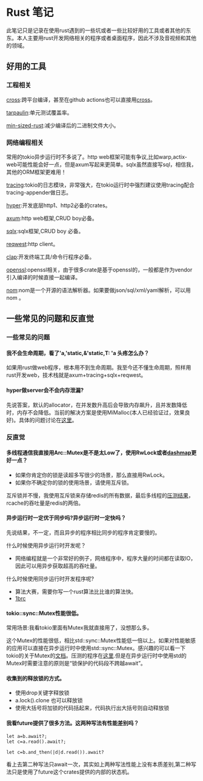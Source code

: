 # Rust 笔记 
此笔记只是记录在使用rust遇到的一些坑或者一些比较好用的工具或者其他的东东。本人主要用rust开发网络相关的程序或者桌面程序，因此不涉及音视频和其他的领域。

## 好用的工具

### 工程相关
[cross](https://github.com/cross-rs/cross):跨平台编译，甚至在github actions也可以直接用[cross](https://github.com/houseabsolute/actions-rust-cross)。

[tarpaulin](https://github.com/xd009642/tarpaulin):单元测试覆盖率。

[min-sized-rust](https://github.com/johnthagen/min-sized-rust):减少编译后的二进制文件大小。

### 网络编程相关
常用的tokio异步运行时不多说了。http web框架可能有争议,比如warp,actix-web可能性能会好一点，但是axum写起来更简单。sqlx虽然直接写sql，相信我，其他的ORM框架更难用！

[tracing](https://github.com/tokio-rs/tracing):tokio的日志模块，非常强大，在tokio运行时中强烈建议使用tracing配合tracing-appender做日志。

[hyper](https://github.com/hyperium/hyper):开发底层http1、http2必备的crates。

[axum](https://github.com/tokio-rs/axum):http web框架,CRUD boy必备。

[sqlx](https://github.com/launchbadge/sqlx):sqlx框架,CRUD boy 必备。

[reqwest](https://github.com/seanmonstar/reqwest):http client。

[clap](https://github.com/clap-rs/clap):开发终端工具/命令行程序必备。

[openssl](https://docs.rs/openssl/latest/openssl/):openssl相关，由于很多crate是基于openssl的，一般都是作为vendor引入编译的时候直接一起编译。

[nom](https://github.com/rust-bakery/nom):nom是一个开源的语法解析器。如果要做json/sql/xml/yaml解析，可以用nom   。

## 一些常见的问题和反直觉
### 一些常见的问题
#### 我不会生命周期，看了'a,'static,&'static,T: 'a 头疼怎么办？
如果用rust做web程序，根本用不到生命周期。我至今还不懂生命周期，照样用rust开发web，技术栈就是axum+tracing+sqlx+reqwest。

#### hyper做server会不会内存泄漏?
先说答案，默认的allocator，在并发数升高后会导致内存飙升，且并发数降低时，内存不会降低。当前的解决方案是使用MiMalloc(本人已经验证过，效果良好)。具体的问题讨论在[这里](https://github.com/hyperium/hyper/issues/1790)。


### 反直觉
#### 多线程通信我直接用Arc::Mutex是不是太Low了，使用RwLock或者[dashmap](https://github.com/xacrimon/dashmap)更好一点？
- 如果你肯定你的锁是读超多写很少的场景，那么直接用RwLock。
- 如果你不确定你的锁的使用场景，请使用互斥锁。

互斥锁并不慢，我使用互斥锁来存储redis的所有数据，最后多线程的[压测结果](https://github.com/lsk569937453/rcache)，rcache的吞吐量是redis的两倍。

#### 异步运行时一定优于同步吗?异步运行时一定快吗？
先说结果，不一定，而且异步的程序相比同步的程序肯定要慢的。

什么时候使用异步运行时开发呢？
- 网络编程就是一个非常好的例子，网络程序中，程序大量的时间都在读取IO，因此可以用异步获取超高的吞吐量。

什么时候使用同步运行时开发程序呢?

- 算法大赛，需要你写一个rust算法比比谁的算法快。
- [1brc](https://github.com/gunnarmorling/1brc/discussions/57)

####  tokio::sync::Mutex性能很低。
常用场景:我看tokio里面有Mutex我就直接用了，没想那么多。

这个Mutex的性能很低，相比std::sync::Mutex性能低一倍以上。如果对性能敏感的应用可以直接在异步运行时中使用std::sync::Mutex。感兴趣的可以看一下tokio的关于Mutex的[文档](https://github.com/tokio-rs/tokio/blob/tokio-1.38.0/tokio/src/sync/mutex.rs#L24)。压测的程序在[这里](https://rustcc.cn/article?id=7841ed4a-fb33-4558-aa00-f45890a4f3eb).但是在异步运行时中使用std的Mutex时需要注意的原则是“锁保护的代码段不跨越await”。

#### 收集到的释放锁的方式。
- 使用drop关键字释放锁
- a.lock().clone 也可以释放锁
- 使用大括号将加锁的代码括起来，代码执行出大括号则自动释放锁

#### 我看future提供了很多方法。这两种写法有性能差别吗？
```
let a=b.await?;
let c=a.read().await?;
```
```
let c=b.and_then(|d|d.read()).await?
```
看上去第二种写法只await一次，其实如上两种写法性能上没有本质差别,第二种写法只是使用了future这个crates提供的内部的状态机。
